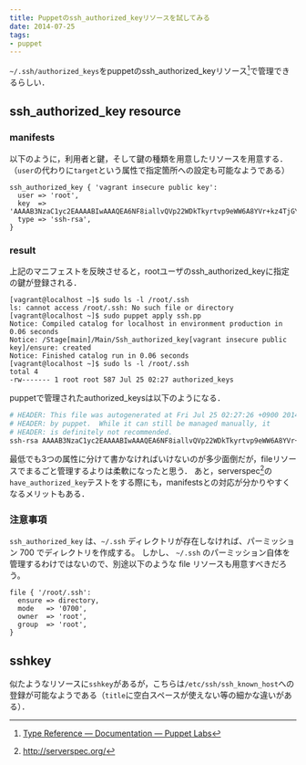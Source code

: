 ```yaml
---
title: Puppetのssh_authorized_keyリソースを試してみる
date: 2014-07-25
tags:
- puppet
---
```

`~/.ssh/authorized_keys`をpuppetのssh_authorized_keyリソース[^1]で管理できるらしい．

## ssh_authorized_key resource

### manifests

以下のように，利用者と鍵，そして鍵の種類を用意したリソースを用意する．  
（`user`の代わりに`target`という属性で指定箇所への設定も可能なようである）

```puppet
ssh_authorized_key { 'vagrant insecure public key':
  user => 'root',
  key  => 'AAAAB3NzaC1yc2EAAAABIwAAAQEA6NF8iallvQVp22WDkTkyrtvp9eWW6A8YVr+kz4TjGYe7gHzIw+niNltGEFHzD8+v1I2YJ6oXevct1YeS0o9HZyN1Q9qgCgzUFtdOKLv6IedplqoPkcmF0aYet2PkEDo3MlTBckFXPITAMzF8dJSIFo9D8HfdOV0IAdx4O7PtixWKn5y2hMNG0zQPyUecp4pzC6kivAIhyfHilFR61RGL+GPXQ2MWZWFYbAGjyiYJnAmCP3NOTd0jMZEnDkbUvxhMmBYSdETk1rRgm+R4LOzFUGaHqHDLKLX+FIPKcF96hrucXzcWyLbIbEgE98OHlnVYCzRdK8jlqm8tehUc9c9WhQ==',
  type => 'ssh-rsa',
}
```

### result

上記のマニフェストを反映させると，rootユーザのssh_authorized_keyに指定の鍵が登録される．

```shell-session
[vagrant@localhost ~]$ sudo ls -l /root/.ssh
ls: cannot access /root/.ssh: No such file or directory
[vagrant@localhost ~]$ sudo puppet apply ssh.pp
Notice: Compiled catalog for localhost in environment production in 0.06 seconds
Notice: /Stage[main]/Main/Ssh_authorized_key[vagrant insecure public key]/ensure: created
Notice: Finished catalog run in 0.06 seconds
[vagrant@localhost ~]$ sudo ls -l /root/.ssh
total 4
-rw------- 1 root root 587 Jul 25 02:27 authorized_keys
```

puppetで管理されたauthorized_keysは以下のようになる．

```sh
# HEADER: This file was autogenerated at Fri Jul 25 02:27:26 +0900 2014
# HEADER: by puppet.  While it can still be managed manually, it
# HEADER: is definitely not recommended.
ssh-rsa AAAAB3NzaC1yc2EAAAABIwAAAQEA6NF8iallvQVp22WDkTkyrtvp9eWW6A8YVr+kz4TjGYe7gHzIw+niNltGEFHzD8+v1I2YJ6oXevct1YeS0o9HZyN1Q9qgCgzUFtdOKLv6IedplqoPkcmF0aYet2PkEDo3MlTBckFXPITAMzF8dJSIFo9D8HfdOV0IAdx4O7PtixWKn5y2hMNG0zQPyUecp4pzC6kivAIhyfHilFR61RGL+GPXQ2MWZWFYbAGjyiYJnAmCP3NOTd0jMZEnDkbUvxhMmBYSdETk1rRgm+R4LOzFUGaHqHDLKLX+FIPKcF96hrucXzcWyLbIbEgE98OHlnVYCzRdK8jlqm8tehUc9c9WhQ== vagrant insecure public key
```

最低でも3つの属性に分けて書かなければいけないのが多少面倒だが，fileリソースでまるごと管理するよりは柔軟になったと思う．
あと，serverspec[^2]の`have_authorized_key`テストをする際にも，manifestsとの対応が分かりやすくなるメリットもある．

### 注意事項

`ssh_authorized_key` は、`~/.ssh` ディレクトリが存在しなければ、パーミッション 700 でディレクトリを作成する。
しかし、 `~/.ssh` のパーミッション自体を管理するわけではないので、別途以下のような file リソースも用意すべきだろう。

```puppet
file { '/root/.ssh':
  ensure => directory,
  mode   => '0700',
  owner  => 'root',
  group  => 'root',
}
```

## sshkey

似たようなリソースに`sshkey`があるが，こちらは`/etc/ssh/ssh_known_host`への登録が可能なようである（`title`に空白スペースが使えない等の細かな違いがある）．

[^1]: [Type Reference — Documentation — Puppet Labs](http://docs.puppetlabs.com/references/latest/type.html#sshauthorizedkey)
[^2]: http://serverspec.org/
